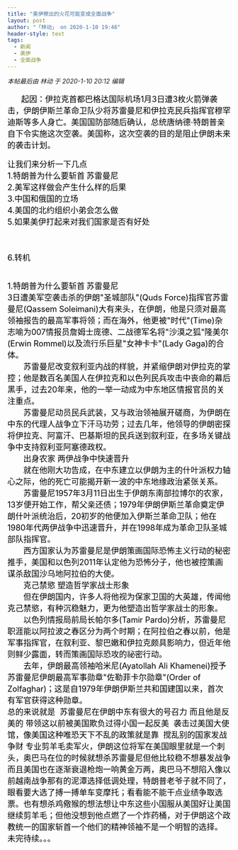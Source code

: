 ```yaml
---
title: "美伊擦出的火花可能变成全面战争"
layout: post
author: "「林动」 on 2020-1-10 19:46"
header-style: text
tags:
  - 新闻
  - 美伊
  - 全面战争
---
```


<head></head>
<body>
 <i class="pstatus"> 本帖最后由 林动 于 2020-1-10 20:12 编辑 </i>
 <br> 
 <br> &nbsp; &nbsp;
 <font color="#000"><font face="&amp;quot;"><font style="font-size:18px">&nbsp; &nbsp;起因：伊拉克首都巴格达国际机场1月3日遭3枚火箭弹袭击，伊朗伊斯兰革命卫队少将苏雷曼尼和伊拉克民兵指挥官穆罕迪斯等多人身亡。美国国防部随后确认，总统唐纳德·特朗普亲自下令实施这次空袭。美国称，这次空袭的目的是阻止伊朗未来的袭击计划。</font></font></font>
 <br> 
 <br> 
 <font color="#000"><font face="&amp;quot;"><font style="font-size:18px">让我们来分析一下几点</font></font></font>
 <br> 
 <font color="#000"><font face="&amp;quot;"><font style="font-size:18px">1.特朗普为什么要斩首</font></font></font>
 <font color="#000"><font face="&amp;quot;"><font style="font-size:18px">苏雷曼尼</font></font></font>
 <br> 
 <font color="#000"><font face="&amp;quot;"><font style="font-size:18px">2.美军这样做会产生什么样的后果</font></font></font>
 <br> 
 <font color="#000"><font face="&amp;quot;"><font style="font-size:18px">3.中国和俄国的立场</font></font></font>
 <br> 
 <font color="#000"><font face="&amp;quot;"><font style="font-size:18px">4.美国的北约组织小弟会怎么做</font></font></font>
 <br> 
 <font color="#000"><font face="&amp;quot;"><font style="font-size:18px">5.如果美伊打起来对我们国家是否有好处</font></font></font>
 <font color="#000000"><font style="font-size:18px"><br> </font></font>
 <br> 
 <font color="#000000"><font style="font-size:18px"><br> </font></font>
 <br> 
 <font color="#000000"><font style="font-size:18px">6.转机<br> </font></font>
 <br> 
 <font color="#000000"><font style="font-size:18px"><br> </font></font>
 <font color="#000"><font face="&amp;quot;"><font style="font-size:18px">1.特朗普为什么要斩首</font></font></font>
 <font color="#000"><font face="&amp;quot;"><font style="font-size:18px">苏雷曼尼</font></font></font>
 <br> 
 <font color="#000"><font style="font-size:18px">3日遭美军空袭击杀的伊朗"圣城部队"(Quds Force)指挥官苏雷曼尼(Qassem Soleimani)大有来头，在伊朗，他是只须对最高领袖报告的最高军事将领；而在海外，他更被"时代"(Time)杂志喻为007情报员詹姆士庞德、二战德军名将"沙漠之狐"隆美尔(Erwin Rommel)以及流行乐巨星"女神卡卡"(Lady Gaga)的合体。</font><br> <font style="font-size:18px">　　苏雷曼尼改变叙利亚内战的样貌，并紧缩伊朗对伊拉克的掌控；他是数百名美国人在伊拉克和以色列民兵攻击中丧命的幕后黑手，过去20年来，他的一举一动成为中东地区情报官员的关注重点。</font><br> <font style="font-size:18px">　　苏雷曼尼动员民兵武装，又与政治领袖展开磋商，为伊朗在中东的代理人战争立下汗马功劳；过去几年，他领导的伊朗密探将伊拉克、阿富汗、巴基斯坦的民兵送到叙利亚，在多场关键战争中支持叙利亚阿塞德政权。</font><br> <font style="font-size:18px">　　出身农家 两伊战争中快速晋升</font><br> <font style="font-size:18px">　　就在他刚大功告成，在中东建立以伊朗为主的什叶派权力轴心之际，他的死亡可能揭开新一波的中东地缘政治紧张关系。</font><br> <font style="font-size:18px">　　苏雷曼尼1957年3月11日出生于伊朗东南部拉博尔的农家，13岁便开始工作，帮父亲还债；1979年伊朗伊斯兰革命奠定伊朗什叶派统治后，20初岁的他便加入伊斯兰革命卫队；他在1980年代两伊战争中迅速晋升，并在1998年成为革命卫队圣城部队指挥官。</font><br> <font style="font-size:18px">　　西方国家认为苏雷曼尼是伊朗策画国际恐怖主义行动的秘密推手，美国和以色列2011年认定他为恐怖分子，他也被控策画谋杀敌国沙乌地阿拉伯的大使。</font><br> <font style="font-size:18px">　　克己禁慾 塑造哲学家战士形象</font><br> <font style="font-size:18px">　　但在伊朗国内，许多人将他视为保家卫国的大英雄，传闻他克己禁慾，有种沉稳魅力，更为他塑造出哲学家战士的形象。</font><br> <font style="font-size:18px">　　以色列情报局前局长帕尔多(Tamir Pardo)分析，苏雷曼尼职涯能以阿拉波之春区分为两个时期；在阿拉伯之春以前，他是军事指挥官，在叙利亚、黎巴嫩和伊拉克颇具影响力，但近年他则鲜少露面，转而策画国际恐攻的祕密行动。</font><br> <font style="font-size:18px">　　去年，伊朗最高领袖哈米尼(Ayatollah Ali Khamenei)授予苏雷曼尼伊朗最高军事勋章"佐勒菲卡尔勋章"(Order of Zolfaghar)；这是自1979年伊朗伊斯兰共和国建国以来，首次有军官获得这种勋章。</font><br> <font style="font-size:18px">总的来说就是&nbsp;&nbsp;</font><font style="font-size:18px">苏雷曼尼在伊朗中东有很大的号召力 而且他是反美的 带领这以前被美国欺负过得小国一起反美&nbsp;&nbsp;袭击过美国大使馆，像美国这种唯恐天下不乱的政策就是靠&nbsp;&nbsp;搅乱别的国家发战争财 专业剪羊毛卖军火，伊朗这位将军在美国眼里就是一个刺头，奥巴马在位的时候就想杀</font><font style="font-size:18px">苏雷曼尼但他比较稳不想暴发战争而且美国也在逐渐衰退枪炮一响黄金万两，奥巴马不想陷入像以前越南战争那有的泥潭选择低调处理，特朗普老爷子就不同了，眼看要大选了搏一搏单车变摩托；看看能不能干点业绩争取选票。也有想杀鸡儆猴的想法想让中东这些小国服从美国好让美国继续剪羊毛；但他没想到他点燃了一个炸药桶，对于伊朗这个政教统一的国家斩首一个他们的精神领袖不是一个明智的选择。 未完待续。。。</font><br> </font>
 <br> 
 <font color="#000"><font face="&amp;quot;"><font style="font-size:18px"><br> </font></font></font>
 <br> 
 <br> 
 <br> 
 <br> 
 <br>
</body>


